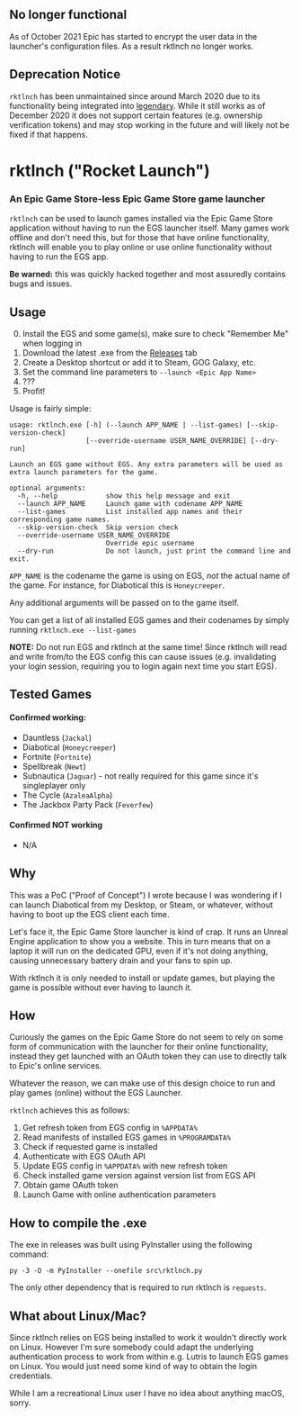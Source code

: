 ## No longer functional

As of October 2021 Epic has started to encrypt the user data in the launcher's configuration files. As a result rktlnch no longer works.

## Deprecation Notice

`rktlnch` has been unmaintained since around March 2020 due to its functionality being integrated into [legendary](https://github.com/derrod/legendary). While it still works as of December 2020 it does not support certain features (e.g. ownership verification tokens) and may stop working in the future and will likely not be fixed if that happens.

# rktlnch ("Rocket Launch")
### An Epic Game Store-less Epic Game Store game launcher

`rktlnch` can be used to launch games installed via the Epic Game Store application without having to run the EGS launcher itself.
Many games work offline and don't need this, but for those that have online functionality, rktlnch will enable you to play online or use online functionality without having to run the EGS app.

**Be warned:** this was quickly hacked together and most assuredly contains bugs and issues.

## Usage

0. Install the EGS and some game(s), make sure to check "Remember Me" when logging in
1. Download the latest .exe from the [Releases](https://github.com/derrod/rktlnch/releases/latest) tab
2. Create a Desktop shortcut or add it to Steam, GOG Galaxy, etc.
3. Set the command line parameters to `--launch <Epic App Name>`
4. ???
5. Profit!

Usage is fairly simple:
```
usage: rktlnch.exe [-h] (--launch APP_NAME | --list-games) [--skip-version-check]
                   [--override-username USER_NAME_OVERRIDE] [--dry-run]

Launch an EGS game without EGS. Any extra parameters will be used as extra launch parameters for the game.

optional arguments:
  -h, --help            show this help message and exit
  --launch APP_NAME     Launch game with codename APP_NAME
  --list-games          List installed app names and their corresponding game names.
  --skip-version-check  Skip version check
  --override-username USER_NAME_OVERRIDE
                        Override epic username
  --dry-run             Do not launch, just print the command line and exit.
```

`APP_NAME` is the codename the game is using on EGS, *not* the actual name of the game. For instance, for Diabotical this is `Honeycreeper`.

Any additional arguments will be passed on to the game itself.

You can get a list of all installed EGS games and their codenames by simply running `rktlnch.exe --list-games` 

**NOTE:** Do not run EGS and rktlnch at the same time! Since rktlnch will read and write from/to the EGS config this can cause issues (e.g. invalidating your login session, requiring you to login again next time you start EGS).

## Tested Games

#### Confirmed working:
 * Dauntless (`Jackal`)
 * Diabotical (`Honeycreeper`)
 * Fortnite (`Fortnite`)
 * Spellbreak (`Newt`)
 * Subnautica (`Jaguar`) - not really required for this game since it's singleplayer only
 * The Cycle (`AzaleaAlpha`)
 * The Jackbox Party Pack (`Feverfew`)
#### Confirmed **NOT** working
 * N/A

## Why

This was a PoC ("Proof of Concept") I wrote because I was wondering if I can launch Diabotical from my Desktop, or Steam, or whatever, without having to boot up the EGS client each time.

Let's face it, the Epic Game Store launcher is kind of crap. It runs an Unreal Engine application to show you a website.
This in turn means that on a laptop it will run on the dedicated GPU, even if it's not doing anything, causing unnecessary battery drain and your fans to spin up.

With rktlnch it is only needed to install or update games, but playing the game is possible without ever having to launch it.

## How

Curiously the games on the Epic Game Store do not seem to rely on some form of communication with the launcher for their online functionality, instead they get launched with an OAuth token they can use to directly talk to Epic's online services.

Whatever the reason, we can make use of this design choice to run and play games (online) without the EGS Launcher.

`rktlnch` achieves this as follows:
1. Get refresh token from EGS config in `%APPDATA%`
2. Read manifests of installed EGS games in `%PROGRAMDATA%`
3. Check if requested game is installed
4. Authenticate with EGS OAuth API
5. Update EGS config in `%APPDATA%` with new refresh token
6. Check installed game version against version list from EGS API
7. Obtain game OAuth token
8. Launch Game with online authentication parameters

## How to compile the .exe

The exe in releases was built using PyInstaller using the following command:
```
py -3 -O -m PyInstaller --onefile src\rktlnch.py
```
The only other dependency that is required to run rktlnch is `requests`.

## What about Linux/Mac?

Since rktlnch relies on EGS being installed to work it wouldn't directly work on Linux. However I'm sure somebody could adapt the underlying authentication process to work from within e.g. Lutris to launch EGS games on Linux. You would just need some kind of way to obtain the login credentials. 

While I am a recreational Linux user I have no idea about anything macOS, sorry.
